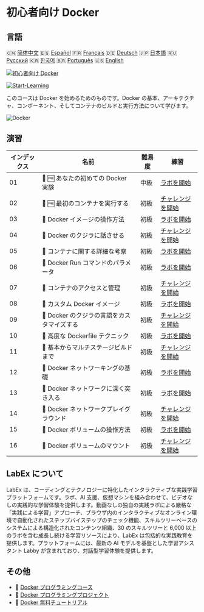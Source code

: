 # 初心者向け Docker

## 言語

🇨🇳 [简体中文](README_zh.md) 🇪🇸 [Español](README_es.md) 🇫🇷 [Français](README_fr.md) 🇩🇪 [Deutsch](README_de.md) 🇯🇵 [日本語](README_ja.md) 🇷🇺 [Русский](README_ru.md) 🇰🇷 [한국어](README_ko.md) 🇧🇷 [Português](README_pt.md) 🇺🇸 [English](README.md) 

[![初心者向け Docker](https://cover-creator.labex.io/docker-for-beginners.png?lang=ja)](https://labex.io/ja/courses/docker-for-beginners)

[![Start-Learning](https://img.shields.io/badge/Start-Learning-whitesmoke?style=for-the-badge)](https://labex.io/ja/courses/docker-for-beginners)

このコースは Docker を始めるためのものです。Docker の基本、アーキテクチャ、コンポーネント、そしてコンテナのビルドと実行方法について学びます。

![Docker](https://img.shields.io/badge/Docker-whitesmoke?style=for-the-badge&logo=docker)


## 演習

|   インデックス | 名前                                        | 難易度   | 練習                                                                                                                         |
|----------------|---------------------------------------------|----------|------------------------------------------------------------------------------------------------------------------------------|
|             01 | 📖 🆓 あなたの初めての Docker 実験          | 中級     | <a target='_blank' href='https://labex.io/ja/tutorials/docker-your-first-docker-lab-92719'>ラボを開始</a>                    |
|             02 | 🎯 🆓 最初のコンテナを実行する              | 初級     | <a target='_blank' href='https://labex.io/ja/tutorials/docker-run-your-first-container-388943'>チャレンジを開始</a>          |
|             03 | 📖  Docker イメージの操作方法               | 初級     | <a target='_blank' href='https://labex.io/ja/tutorials/docker-working-with-docker-images-388939'>ラボを開始</a>              |
|             04 | 🎯  Docker のクジラに話させる               | 初級     | <a target='_blank' href='https://labex.io/ja/tutorials/docker-make-a-docker-whale-speak-388948'>チャレンジを開始</a>         |
|             05 | 📖  コンテナに関する詳細な考察              | 初級     | <a target='_blank' href='https://labex.io/ja/tutorials/docker-diving-deeper-into-containers-388951'>ラボを開始</a>           |
|             06 | 📖  Docker Run コマンドのパラメータ         | 初級     | <a target='_blank' href='https://labex.io/ja/tutorials/docker-docker-run-command-parameters-389228'>ラボを開始</a>           |
|             07 | 🎯  コンテナのアクセスと管理                | 初級     | <a target='_blank' href='https://labex.io/ja/tutorials/docker-access-and-manage-containers-389192'>チャレンジを開始</a>      |
|             08 | 📖  カスタム Docker イメージ                | 初級     | <a target='_blank' href='https://labex.io/ja/tutorials/docker-custom-docker-images-389185'>ラボを開始</a>                    |
|             09 | 🎯  Docker のクジラの言語をカスタマイズする | 初級     | <a target='_blank' href='https://labex.io/ja/tutorials/docker-customize-docker-whale-s-language-389015'>チャレンジを開始</a> |
|             10 | 📖  高度な Dockerfile テクニック            | 初級     | <a target='_blank' href='https://labex.io/ja/tutorials/docker-advanced-dockerfile-techniques-389027'>ラボを開始</a>          |
|             11 | 🎯  基本からマルチステージビルドまで        | 初級     | <a target='_blank' href='https://labex.io/ja/tutorials/docker-from-basics-to-multi-stage-builds-389193'>チャレンジを開始</a> |
|             12 | 📖  Docker ネットワーキングの基礎           | 初級     | <a target='_blank' href='https://labex.io/ja/tutorials/docker-docker-networking-basics-389048'>ラボを開始</a>                |
|             13 | 📖  Docker ネットワークに深く突き入る       | 初級     | <a target='_blank' href='https://labex.io/ja/tutorials/docker-dive-into-docker-networking-389047'>ラボを開始</a>             |
|             14 | 🎯  Docker ネットワークプレイグラウンド     | 初級     | <a target='_blank' href='https://labex.io/ja/tutorials/docker-docker-network-playground-389054'>チャレンジを開始</a>         |
|             15 | 📖  Docker ボリュームの操作方法             | 初級     | <a target='_blank' href='https://labex.io/ja/tutorials/docker-working-with-docker-volumes-389189'>ラボを開始</a>             |
|             16 | 🎯  Docker ボリュームのマウント             | 初級     | <a target='_blank' href='https://labex.io/ja/tutorials/docker-docker-volume-mounting-389116'>チャレンジを開始</a>            |

## LabEx について

LabEx は、コーディングとテクノロジーに特化したインタラクティブな実践学習プラットフォームです。ラボ、AI 支援、仮想マシンを組み合わせて、ビデオなしの実践的な学習体験を提供します。動画なしの独自の実践ラボによる厳格な「実践による学習」アプローチ、ブラウザ内のインタラクティブなオンライン環境で自動化されたステップバイステップのチェック機能、スキルツリーベースのシステムによる構造化されたコンテンツ組織、30 のスキルツリーと 6,000 以上のラボを含む成長し続ける学習リソースにより、LabEx は包括的な実践教育を提供します。プラットフォームには、最新の AI モデルを基盤とした学習アシスタント Labby が含まれており、対話型学習体験を提供します。

## その他

- 🔗 [Docker プログラミングコース](https://github.com/labex-labs/awesome-programming-courses)
- 🔗 [Docker プログラミングプロジェクト](https://github.com/labex-labs/awesome-programming-projects)
- 🔗 [Docker 無料チュートリアル](https://github.com/labex-labs/docker-free-tutorials)

